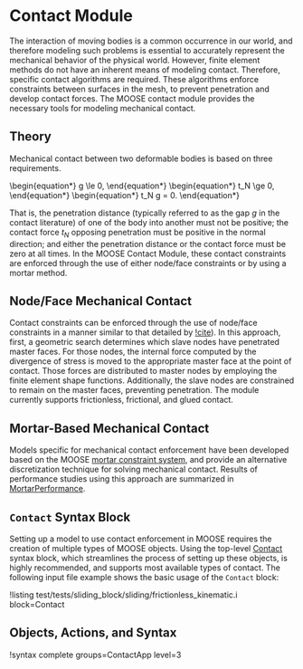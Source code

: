 # Contact Module

The interaction of moving bodies is a common occurrence in our world, and therefore modeling such problems is essential to accurately represent the mechanical behavior of the physical world. However, finite element methods do not have an inherent means of modeling contact. Therefore, specific contact algorithms are required. These algorithms enforce constraints between surfaces in the mesh, to prevent penetration and develop contact forces. The MOOSE contact module provides the necessary tools for modeling mechanical contact.

[](---)

## Theory

Mechanical contact between two deformable bodies is based on three requirements.

\begin{equation*}
g \le 0,
\end{equation*}
\begin{equation*}
t_N \ge 0,
\end{equation*}
\begin{equation*}
t_N g = 0.
\end{equation*}


That is, the penetration distance (typically referred to as the gap $g$ in the contact literature) of one of the body into another must not be positive; the contact force $t_N$ opposing penetration must be positive in the normal direction; and either the penetration distance or the contact force must be zero at all times.  In the MOOSE Contact Module, these contact constraints are enforced through the use of either node/face constraints or by using a mortar method. 

[](---)

## Node/Face Mechanical Contact

Contact constraints can be enforced through the use of node/face constraints in a manner similar to that detailed by [!cite](heinstein_algorithm_1999)). In this approach, first, a geometric search determines which slave nodes have penetrated master faces. For those nodes, the internal force computed by the divergence of stress is moved to the appropriate master face at the point of contact. Those forces are distributed to master nodes by employing the finite element shape functions. Additionally, the slave nodes are constrained to remain on the master faces, preventing penetration. The module currently supports frictionless, frictional, and glued contact.

[](---)

## Mortar-Based Mechanical Contact

Models specific for mechanical contact enforcement have been developed based on the MOOSE 
[mortar constraint system](Constraints/index.md), and provide an alternative
discretization technique for solving mechanical contact. Results of performance studies
using this approach are summarized in [MortarPerformance](modules/contact/MortarPerformance.md). 

[](---)

## `Contact` Syntax Block

Setting up a model to use contact enforcement in MOOSE requires the creation of
multiple types of MOOSE objects. Using the top-level
[Contact](/Contact/index.md) syntax block, which streamlines the process of
setting up these objects, is highly recommended, and supports most available types of contact.
The following input file example shows the basic usage of the `Contact` block:

!listing test/tests/sliding_block/sliding/frictionless_kinematic.i block=Contact

## Objects, Actions, and Syntax

!syntax complete groups=ContactApp level=3
